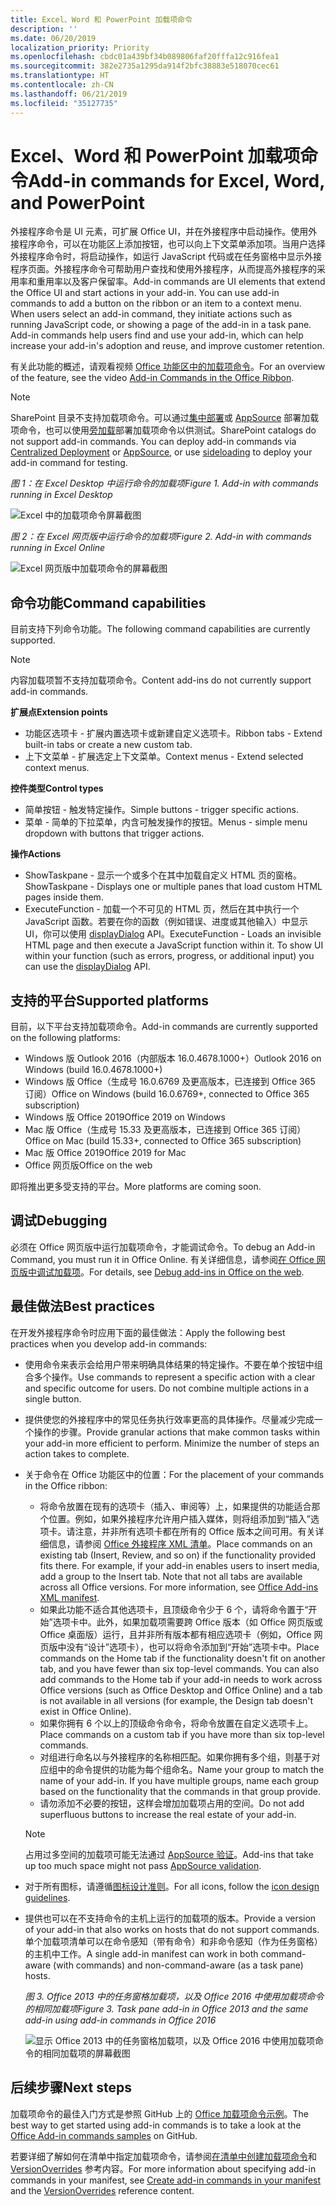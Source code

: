 ```yaml
---
title: Excel、Word 和 PowerPoint 加载项命令
description: ''
ms.date: 06/20/2019
localization_priority: Priority
ms.openlocfilehash: cbdc01a439bf34b089806faf20fffa12c916fea1
ms.sourcegitcommit: 382e2735a1295da914f2bfc38883e518070cec61
ms.translationtype: HT
ms.contentlocale: zh-CN
ms.lasthandoff: 06/21/2019
ms.locfileid: "35127735"
---
```

# <a name="add-in-commands-for-excel-word-and-powerpoint"></a><span data-ttu-id="abc83-102">Excel、Word 和 PowerPoint 加载项命令</span><span class="sxs-lookup"><span data-stu-id="abc83-102">Add-in commands for Excel, Word, and PowerPoint</span></span>

<span data-ttu-id="abc83-p101">外接程序命令是 UI 元素，可扩展 Office UI，并在外接程序中启动操作。使用外接程序命令，可以在功能区上添加按钮，也可以向上下文菜单添加项。当用户选择外接程序命令时，将启动操作，如运行 JavaScript 代码或在任务窗格中显示外接程序页面。外接程序命令可帮助用户查找和使用外接程序，从而提高外接程序的采用率和重用率以及客户保留率。</span><span class="sxs-lookup"><span data-stu-id="abc83-p101">Add-in commands are UI elements that extend the Office UI and start actions in your add-in. You can use add-in commands to add a button on the ribbon or an item to a context menu. When users select an add-in command, they initiate actions such as running JavaScript code, or showing a page of the add-in in a task pane. Add-in commands help users find and use your add-in, which can help increase your add-in's adoption and reuse, and improve customer retention.</span></span>

<span data-ttu-id="abc83-107">有关此功能的概述，请观看视频 [Office 功能区中的加载项命令](https://channel9.msdn.com/events/Build/2016/P551)。</span><span class="sxs-lookup"><span data-stu-id="abc83-107">For an overview of the feature, see the video [Add-in Commands in the Office Ribbon](https://channel9.msdn.com/events/Build/2016/P551).</span></span>

> [!NOTE]
> <span data-ttu-id="abc83-p102">SharePoint 目录不支持加载项命令。可以通过[集中部署](../publish/centralized-deployment.md)或 [AppSource](/office/dev/store/submit-to-the-office-store) 部署加载项命令，也可以使用[旁加载](../testing/create-a-network-shared-folder-catalog-for-task-pane-and-content-add-ins.md)部署加载项命令以供测试。</span><span class="sxs-lookup"><span data-stu-id="abc83-p102">SharePoint catalogs do not support add-in commands. You can deploy add-in commands via [Centralized Deployment](../publish/centralized-deployment.md) or [AppSource](/office/dev/store/submit-to-the-office-store), or use [sideloading](../testing/create-a-network-shared-folder-catalog-for-task-pane-and-content-add-ins.md) to deploy your add-in command for testing.</span></span> 

<span data-ttu-id="abc83-110">*图 1：在 Excel Desktop 中运行命令的加载项*</span><span class="sxs-lookup"><span data-stu-id="abc83-110">*Figure 1. Add-in with commands running in Excel Desktop*</span></span>

![Excel 中的加载项命令屏幕截图](../images/add-in-commands-1.png)

<span data-ttu-id="abc83-112">*图 2：在 Excel 网页版中运行命令的加载项*</span><span class="sxs-lookup"><span data-stu-id="abc83-112">*Figure 2. Add-in with commands running in Excel Online*</span></span>

![Excel 网页版中加载项命令的屏幕截图](../images/add-in-commands-2.png)

## <a name="command-capabilities"></a><span data-ttu-id="abc83-114">命令功能</span><span class="sxs-lookup"><span data-stu-id="abc83-114">Command capabilities</span></span>

<span data-ttu-id="abc83-115">目前支持下列命令功能。</span><span class="sxs-lookup"><span data-stu-id="abc83-115">The following command capabilities are currently supported.</span></span>

> [!NOTE]
> <span data-ttu-id="abc83-116">内容加载项暂不支持加载项命令。</span><span class="sxs-lookup"><span data-stu-id="abc83-116">Content add-ins do not currently support add-in commands.</span></span>

<span data-ttu-id="abc83-117">**扩展点**</span><span class="sxs-lookup"><span data-stu-id="abc83-117">**Extension points**</span></span>

- <span data-ttu-id="abc83-118">功能区选项卡 - 扩展内置选项卡或新建自定义选项卡。</span><span class="sxs-lookup"><span data-stu-id="abc83-118">Ribbon tabs - Extend built-in tabs or create a new custom tab.</span></span>
- <span data-ttu-id="abc83-119">上下文菜单 - 扩展选定上下文菜单。</span><span class="sxs-lookup"><span data-stu-id="abc83-119">Context menus - Extend selected context menus.</span></span>

<span data-ttu-id="abc83-120">**控件类型**</span><span class="sxs-lookup"><span data-stu-id="abc83-120">**Control types**</span></span>

- <span data-ttu-id="abc83-121">简单按钮 - 触发特定操作。</span><span class="sxs-lookup"><span data-stu-id="abc83-121">Simple buttons - trigger specific actions.</span></span>
- <span data-ttu-id="abc83-122">菜单 - 简单的下拉菜单，内含可触发操作的按钮。</span><span class="sxs-lookup"><span data-stu-id="abc83-122">Menus - simple menu dropdown with buttons that trigger actions.</span></span>

<span data-ttu-id="abc83-123">**操作**</span><span class="sxs-lookup"><span data-stu-id="abc83-123">**Actions**</span></span>

- <span data-ttu-id="abc83-124">ShowTaskpane - 显示一个或多个在其中加载自定义 HTML 页的窗格。</span><span class="sxs-lookup"><span data-stu-id="abc83-124">ShowTaskpane - Displays one or multiple panes that load custom HTML pages inside them.</span></span>
- <span data-ttu-id="abc83-p103">ExecuteFunction - 加载一个不可见的 HTML 页，然后在其中执行一个 JavaScript 函数。若要在你的函数（例如错误、进度或其他输入）中显示 UI，你可以使用 [displayDialog](/javascript/api/office/office.ui) API。</span><span class="sxs-lookup"><span data-stu-id="abc83-p103">ExecuteFunction - Loads an invisible HTML page and then execute a JavaScript function within it. To show UI within your function (such as errors, progress, or additional input) you can use the [displayDialog](/javascript/api/office/office.ui) API.</span></span>  

## <a name="supported-platforms"></a><span data-ttu-id="abc83-127">支持的平台</span><span class="sxs-lookup"><span data-stu-id="abc83-127">Supported platforms</span></span>

<span data-ttu-id="abc83-128">目前，以下平台支持加载项命令。</span><span class="sxs-lookup"><span data-stu-id="abc83-128">Add-in commands are currently supported on the following platforms:</span></span>

- <span data-ttu-id="abc83-129">Windows 版 Outlook 2016（内部版本 16.0.4678.1000+）</span><span class="sxs-lookup"><span data-stu-id="abc83-129">Outlook 2016 on Windows (build 16.0.4678.1000+)</span></span>
- <span data-ttu-id="abc83-130">Windows 版 Office（生成号 16.0.6769 及更高版本，已连接到 Office 365 订阅）</span><span class="sxs-lookup"><span data-stu-id="abc83-130">Office on Windows (build 16.0.6769+, connected to Office 365 subscription)</span></span>
- <span data-ttu-id="abc83-131">Windows 版 Office 2019</span><span class="sxs-lookup"><span data-stu-id="abc83-131">Office 2019 on Windows</span></span>
- <span data-ttu-id="abc83-132">Mac 版 Office（生成号 15.33 及更高版本，已连接到 Office 365 订阅）</span><span class="sxs-lookup"><span data-stu-id="abc83-132">Office on Mac (build 15.33+, connected to Office 365 subscription)</span></span>
- <span data-ttu-id="abc83-133">Mac 版 Office 2019</span><span class="sxs-lookup"><span data-stu-id="abc83-133">Office 2019 for Mac</span></span>
- <span data-ttu-id="abc83-134">Office 网页版</span><span class="sxs-lookup"><span data-stu-id="abc83-134">Office on the web</span></span>

<span data-ttu-id="abc83-135">即将推出更多受支持的平台。</span><span class="sxs-lookup"><span data-stu-id="abc83-135">More platforms are coming soon.</span></span>

## <a name="debugging"></a><span data-ttu-id="abc83-136">调试</span><span class="sxs-lookup"><span data-stu-id="abc83-136">Debugging</span></span>

<span data-ttu-id="abc83-137">必须在 Office 网页版中运行加载项命令，才能调试命令。</span><span class="sxs-lookup"><span data-stu-id="abc83-137">To debug an Add-in Command, you must run it in Office Online.</span></span> <span data-ttu-id="abc83-138">有关详细信息，请参阅[在 Office 网页版中调试加载项](../testing/debug-add-ins-in-office-online.md)。</span><span class="sxs-lookup"><span data-stu-id="abc83-138">For details, see [Debug add-ins in Office on the web](../testing/debug-add-ins-in-office-online.md).</span></span>

## <a name="best-practices"></a><span data-ttu-id="abc83-139">最佳做法</span><span class="sxs-lookup"><span data-stu-id="abc83-139">Best practices</span></span>

<span data-ttu-id="abc83-140">在开发外接程序命令时应用下面的最佳做法：</span><span class="sxs-lookup"><span data-stu-id="abc83-140">Apply the following best practices when you develop add-in commands:</span></span>

- <span data-ttu-id="abc83-p105">使用命令来表示会给用户带来明确具体结果的特定操作。不要在单个按钮中组合多个操作。</span><span class="sxs-lookup"><span data-stu-id="abc83-p105">Use commands to represent a specific action with a clear and specific outcome for users. Do not combine multiple actions in a single button.</span></span>
- <span data-ttu-id="abc83-p106">提供使您的外接程序中的常见任务执行效率更高的具体操作。尽量减少完成一个操作的步骤。</span><span class="sxs-lookup"><span data-stu-id="abc83-p106">Provide granular actions that make common tasks within your add-in more efficient to perform. Minimize the number of steps an action takes to complete.</span></span>
- <span data-ttu-id="abc83-145">关于命令在 Office 功能区中的位置：</span><span class="sxs-lookup"><span data-stu-id="abc83-145">For the placement of your commands in the Office ribbon:</span></span>
    - <span data-ttu-id="abc83-p107">将命令放置在现有的选项卡（插入、审阅等）上，如果提供的功能适合那个位置。例如，如果外接程序允许用户插入媒体，则将组添加到“插入”选项卡。请注意，并非所有选项卡都在所有的 Office 版本之间可用。有关详细信息，请参阅 [Office 外接程序 XML 清单](../develop/add-in-manifests.md)。</span><span class="sxs-lookup"><span data-stu-id="abc83-p107">Place commands on an existing tab (Insert, Review, and so on) if the functionality provided fits there. For example, if your add-in enables users to insert media, add a group to the Insert tab. Note that not all tabs are available across all Office versions. For more information, see [Office Add-ins XML manifest](../develop/add-in-manifests.md).</span></span>
    - <span data-ttu-id="abc83-p108">如果此功能不适合其他选项卡，且顶级命令少于 6 个，请将命令置于“开始”选项卡中。此外，如果加载项需要跨 Office 版本（如 Office 网页版或 Office 桌面版）运行，且并非所有版本都有相应选项卡（例如，Office 网页版中没有“设计”选项卡），也可以将命令添加到“开始”选项卡中。</span><span class="sxs-lookup"><span data-stu-id="abc83-p108">Place commands on the Home tab if the functionality doesn't fit on another tab, and you have fewer than six top-level commands. You can also add commands to the Home tab if your add-in needs to work across Office versions (such as Office Desktop and Office Online) and a tab is not available in all versions (for example, the Design tab doesn't exist in Office Online).</span></span>  
    - <span data-ttu-id="abc83-151">如果你拥有 6 个以上的顶级命令命令，将命令放置在自定义选项卡上。</span><span class="sxs-lookup"><span data-stu-id="abc83-151">Place commands on a custom tab if you have more than six top-level commands.</span></span>
    - <span data-ttu-id="abc83-p109">对组进行命名以与外接程序的名称相匹配。如果你拥有多个组，则基于对应组中的命令提供的功能为每个组命名。</span><span class="sxs-lookup"><span data-stu-id="abc83-p109">Name your group to match the name of your add-in. If you have multiple groups, name each group based on the functionality that the commands in that group provide.</span></span>
    - <span data-ttu-id="abc83-154">请勿添加不必要的按钮，这样会增加加载项占用的空间。</span><span class="sxs-lookup"><span data-stu-id="abc83-154">Do not add superfluous buttons to increase the real estate of your add-in.</span></span>

     > [!NOTE]
     > <span data-ttu-id="abc83-155">占用过多空间的加载项可能无法通过 [AppSource 验证](/office/dev/store/validation-policies)。</span><span class="sxs-lookup"><span data-stu-id="abc83-155">Add-ins that take up too much space might not pass [AppSource validation](/office/dev/store/validation-policies).</span></span>

- <span data-ttu-id="abc83-156">对于所有图标，请遵循[图标设计准则](add-in-icons.md)。</span><span class="sxs-lookup"><span data-stu-id="abc83-156">For all icons, follow the [icon design guidelines](add-in-icons.md).</span></span>
- <span data-ttu-id="abc83-157">提供也可以在不支持命令的主机上运行的加载项的版本。</span><span class="sxs-lookup"><span data-stu-id="abc83-157">Provide a version of your add-in that also works on hosts that do not support commands.</span></span> <span data-ttu-id="abc83-158">单个加载项清单可以在命令感知（带有命令）和非命令感知（作为任务窗格）的主机中工作。</span><span class="sxs-lookup"><span data-stu-id="abc83-158">A single add-in manifest can work in both command-aware (with commands) and non-command-aware (as a task pane) hosts.</span></span>

   <span data-ttu-id="abc83-159">*图 3. Office 2013 中的任务窗格加载项，以及 Office 2016 中使用加载项命令的相同加载项*</span><span class="sxs-lookup"><span data-stu-id="abc83-159">*Figure 3. Task pane add-in in Office 2013 and the same add-in using add-in commands in Office 2016*</span></span>

   ![显示 Office 2013 中的任务窗格加载项，以及 Office 2016 中使用加载项命令的相同加载项的屏幕截图](../images/office-task-pane-add-ins.png)


## <a name="next-steps"></a><span data-ttu-id="abc83-161">后续步骤</span><span class="sxs-lookup"><span data-stu-id="abc83-161">Next steps</span></span>

<span data-ttu-id="abc83-162">加载项命令的最佳入门方式是参照 GitHub 上的 [Office 加载项命令示例](https://github.com/OfficeDev/Office-Add-in-Commands-Samples/)。</span><span class="sxs-lookup"><span data-stu-id="abc83-162">The best way to get started using add-in commands is to take a look at the [Office Add-in commands samples](https://github.com/OfficeDev/Office-Add-in-Commands-Samples/) on GitHub.</span></span>

<span data-ttu-id="abc83-163">若要详细了解如何在清单中指定加载项命令，请参阅[在清单中创建加载项命令](../develop/create-addin-commands.md)和 [VersionOverrides](/office/dev/add-ins/reference/manifest/versionoverrides) 参考内容。</span><span class="sxs-lookup"><span data-stu-id="abc83-163">For more information about specifying add-in commands in your manifest, see [Create add-in commands in your manifest](../develop/create-addin-commands.md) and the [VersionOverrides](/office/dev/add-ins/reference/manifest/versionoverrides) reference content.</span></span>
